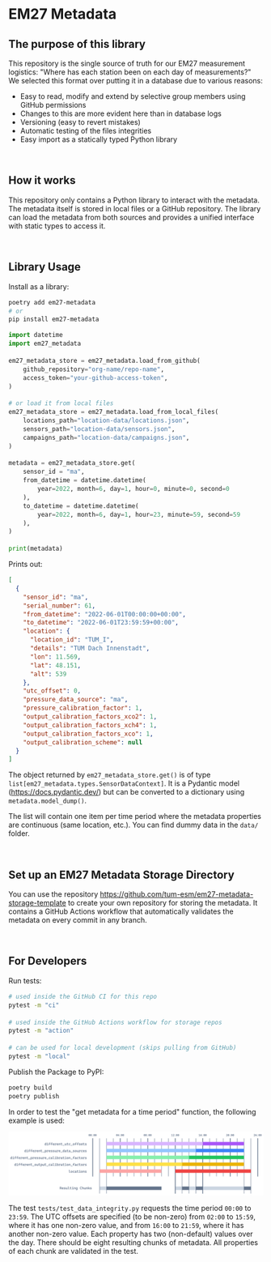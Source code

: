 # EM27 Metadata

## The purpose of this library

This repository is the single source of truth for our EM27 measurement logistics: "Where has each station been on each day of measurements?" We selected this format over putting it in a database due to various reasons:

- Easy to read, modify and extend by selective group members using GitHub permissions
- Changes to this are more evident here than in database logs
- Versioning (easy to revert mistakes)
- Automatic testing of the files integrities
- Easy import as a statically typed Python library

<br/>

## How it works

This repository only contains a Python library to interact with the metadata. The metadata itself is stored in local files or a GitHub repository. The library can load the metadata from both sources and provides a unified interface with static types to access it.

<br/>

## Library Usage

Install as a library:

```bash
poetry add em27-metadata
# or
pip install em27-metadata
```

```python
import datetime
import em27_metadata

em27_metadata_store = em27_metadata.load_from_github(
    github_repository="org-name/repo-name",
    access_token="your-github-access-token",
)

# or load it from local files
em27_metadata_store = em27_metadata.load_from_local_files(
    locations_path="location-data/locations.json",
    sensors_path="location-data/sensors.json",
    campaigns_path="location-data/campaigns.json",
)

metadata = em27_metadata_store.get(
    sensor_id = "ma",
    from_datetime = datetime.datetime(
        year=2022, month=6, day=1, hour=0, minute=0, second=0
    ),
    to_datetime = datetime.datetime(
        year=2022, month=6, day=1, hour=23, minute=59, second=59
    ),
)

print(metadata)

```

Prints out:

```json
[
  {
    "sensor_id": "ma",
    "serial_number": 61,
    "from_datetime": "2022-06-01T00:00:00+00:00",
    "to_datetime": "2022-06-01T23:59:59+00:00",
    "location": {
      "location_id": "TUM_I",
      "details": "TUM Dach Innenstadt",
      "lon": 11.569,
      "lat": 48.151,
      "alt": 539
    },
    "utc_offset": 0,
    "pressure_data_source": "ma",
    "pressure_calibration_factor": 1,
    "output_calibration_factors_xco2": 1,
    "output_calibration_factors_xch4": 1,
    "output_calibration_factors_xco": 1,
    "output_calibration_scheme": null
  }
]
```

The object returned by `em27_metadata_store.get()` is of type `list[em27_metadata.types.SensorDataContext]`. It is a Pydantic model (https://docs.pydantic.dev/) but can be converted to a dictionary using `metadata.model_dump()`.

The list will contain one item per time period where the metadata properties are continuous (same location, etc.). You can find dummy data in the `data/` folder.

<br/>

## Set up an EM27 Metadata Storage Directory

You can use the repository https://github.com/tum-esm/em27-metadata-storage-template to create your own repository for storing the metadata. It contains a GitHub Actions workflow that automatically validates the metadata on every commit in any branch.

<br/>

## For Developers

Run tests:

```bash
# used inside the GitHub CI for this repo
pytest -m "ci"

# used inside the GitHub Actions workflow for storage repos
pytest -m "action"

# can be used for local development (skips pulling from GitHub)
pytest -m "local"
```

Publish the Package to PyPI:

```bash
poetry build
poetry publish
```

In order to test the "get metadata for a time period" function, the following example is used:

![](./docs/example.png)

The test `tests/test_data_integrity.py` requests the time period `00:00` to `23:59`. The UTC offsets are specified (to be non-zero) from `02:00` to `15:59`, where it has one non-zero value, and from `16:00` to `21:59`, where it has another non-zero value. Each property has two (non-default) values over the day. There should be eight resulting chunks of metadata. All properties of each chunk are validated in the test.
